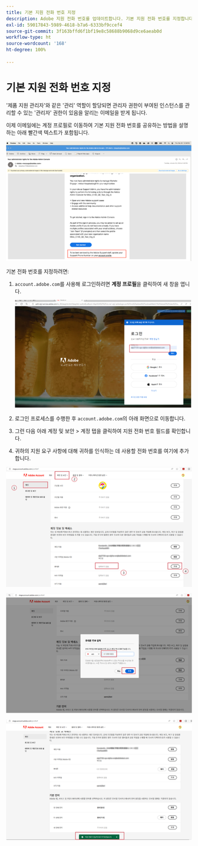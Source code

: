 ```yaml
---
title: 기본 지원 전화 번호 지정
description: Adobe 지원 전화 번호를 업데이트합니다. 기본 지원 전화 번호를 지정합니다.
exl-id: 59017843-5989-4618-b7a6-6333bf9ccef4
source-git-commit: 3f163bffd6f1bf19e8c58688b9068d9ce6aeab0d
workflow-type: ht
source-wordcount: '168'
ht-degree: 100%

---
```


# 기본 지원 전화 번호 지정

&#39;제품 지원 관리자&#39;와 같은 &#39;관리&#39; 역할이 할당되면 관리자 권한이 부여된 인스턴스를 관리할 수 있는 &#39;관리자&#39; 권한이 있음을 알리는 이메일을 받게 됩니다.

이제 이메일에는 계정 프로필로 이동하여 기본 지원 전화 번호를 공유하는 방법을 설명하는 아래 빨간색 텍스트가 포함됩니다.

![기본 지원 번호](assets/admin-console-1.png)

기본 전화 번호를 지정하려면:

1. `account.adobe.com`를 사용해 로그인하려면 **계정 프로필**&#x200B;을 클릭하여 새 창을 엽니다.

   ![로그인](assets/sign-in.png)

1. 로그인 프로세스를 수행한 후 `account.adobe.com`의 아래 화면으로 이동합니다.
1. 그런 다음 아래 계정 및 보안 > 계정 탭을 클릭하여 지원 전화 번호 필드를 확인합니다.
1. 귀하의 지원 요구 사항에 대해 귀하를 인식하는 데 사용할 전화 번호를 여기에 추가합니다.

![세부 정보 지정](assets/account-info.png)

![전화 번호 추가](assets/enter-phone-number.png)

![결과](assets/result.png)
